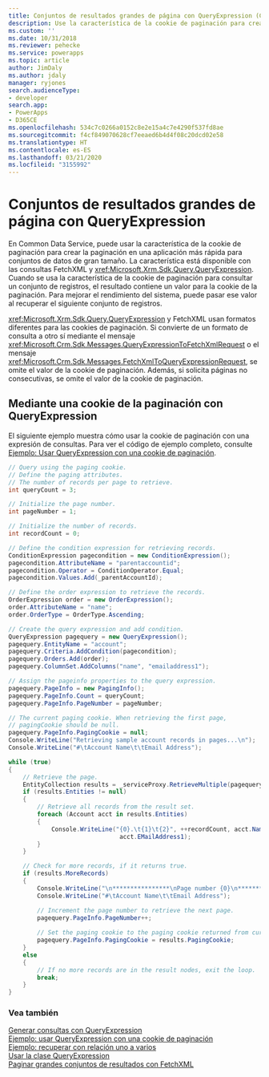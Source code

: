 ```yaml
---
title: Conjuntos de resultados grandes de página con QueryExpression (Common Data Service) | Microsoft Docs
description: Use la característica de la cookie de paginación para crear la paginación en una aplicación más rápida para conjuntos de datos de gran tamaño. La característica está disponible con las consultas FetchXML y QueryExpression
ms.custom: ''
ms.date: 10/31/2018
ms.reviewer: pehecke
ms.service: powerapps
ms.topic: article
author: JimDaly
ms.author: jdaly
manager: ryjones
search.audienceType:
- developer
search.app:
- PowerApps
- D365CE
ms.openlocfilehash: 534c7c0266a0152c8e2e15a4c7e4290f537fd8ae
ms.sourcegitcommit: f4cf849070628cf7eeaed6b4d4f08c20dcd02e58
ms.translationtype: HT
ms.contentlocale: es-ES
ms.lasthandoff: 03/21/2020
ms.locfileid: "3155992"
---
```

# <a name="page-large-result-sets-with-queryexpression"></a>Conjuntos de resultados grandes de página con QueryExpression

En Common Data Service, puede usar la característica de la cookie de paginación para crear la paginación en una aplicación más rápida para conjuntos de datos de gran tamaño. La característica está disponible con las consultas FetchXML y <xref:Microsoft.Xrm.Sdk.Query.QueryExpression>. Cuando se usa la característica de la cookie de paginación para consultar un conjunto de registros, el resultado contiene un valor para la cookie de la paginación. Para mejorar el rendimiento del sistema, puede pasar ese valor al recuperar el siguiente conjunto de registros.  
  
 <xref:Microsoft.Xrm.Sdk.Query.QueryExpression> y FetchXML usan formatos diferentes para las cookies de paginación. Si convierte de un formato de consulta a otro sí mediante el mensaje <xref:Microsoft.Crm.Sdk.Messages.QueryExpressionToFetchXmlRequest> o el mensaje <xref:Microsoft.Crm.Sdk.Messages.FetchXmlToQueryExpressionRequest>, se omite el valor de la cookie de paginación. Además, si solicita páginas no consecutivas, se omite el valor de la cookie de paginación.  
  
<a name="QueryExpression"></a>   
## <a name="using-a-paging-cookie-with-queryexpression"></a>Mediante una cookie de la paginación con QueryExpression  
 El siguiente ejemplo muestra cómo usar la cookie de paginación con una expresión de consultas. Para ver el código de ejemplo completo, consulte [Ejemplo: Usar QueryExpression con una cookie de paginación](../org-service/samples/use-queryexpression-with-a-paging-cookie.md).  
  
```csharp
// Query using the paging cookie.
// Define the paging attributes.
// The number of records per page to retrieve.
int queryCount = 3;

// Initialize the page number.
int pageNumber = 1;

// Initialize the number of records.
int recordCount = 0;

// Define the condition expression for retrieving records.
ConditionExpression pagecondition = new ConditionExpression();
pagecondition.AttributeName = "parentaccountid";
pagecondition.Operator = ConditionOperator.Equal;
pagecondition.Values.Add(_parentAccountId);

// Define the order expression to retrieve the records.
OrderExpression order = new OrderExpression();
order.AttributeName = "name";
order.OrderType = OrderType.Ascending;

// Create the query expression and add condition.
QueryExpression pagequery = new QueryExpression();
pagequery.EntityName = "account";
pagequery.Criteria.AddCondition(pagecondition);
pagequery.Orders.Add(order);
pagequery.ColumnSet.AddColumns("name", "emailaddress1");                   

// Assign the pageinfo properties to the query expression.
pagequery.PageInfo = new PagingInfo();
pagequery.PageInfo.Count = queryCount;
pagequery.PageInfo.PageNumber = pageNumber;

// The current paging cookie. When retrieving the first page, 
// pagingCookie should be null.
pagequery.PageInfo.PagingCookie = null;
Console.WriteLine("Retrieving sample account records in pages...\n");
Console.WriteLine("#\tAccount Name\t\tEmail Address"); 

while (true)
{
    // Retrieve the page.
    EntityCollection results = _serviceProxy.RetrieveMultiple(pagequery);
    if (results.Entities != null)
    {
        // Retrieve all records from the result set.
        foreach (Account acct in results.Entities)
        {
            Console.WriteLine("{0}.\t{1}\t{2}", ++recordCount, acct.Name,
                               acct.EMailAddress1);
        }
    }

    // Check for more records, if it returns true.
    if (results.MoreRecords)
    {
        Console.WriteLine("\n****************\nPage number {0}\n****************", pagequery.PageInfo.PageNumber);
        Console.WriteLine("#\tAccount Name\t\tEmail Address");

        // Increment the page number to retrieve the next page.
        pagequery.PageInfo.PageNumber++;
        
        // Set the paging cookie to the paging cookie returned from current results.
        pagequery.PageInfo.PagingCookie = results.PagingCookie;
    }
    else
    {
        // If no more records are in the result nodes, exit the loop.
        break;
    }
}
```

### <a name="see-also"></a>Vea también  
 [Generar consultas con QueryExpression](build-queries-with-queryexpression.md)   
 [Ejemplo: usar QueryExpression con una cookie de paginación](samples/use-queryexpression-with-a-paging-cookie.md)   
 [Ejemplo: recuperar con relación uno a varios](/dynamics365/customer-engagement/developer/retrieve-with-one-to-many-relationship)   
 [Usar la clase QueryExpression](use-queryexpression-class.md)   
 [Paginar grandes conjuntos de resultados con FetchXML](page-large-result-sets-with-fetchxml.md)